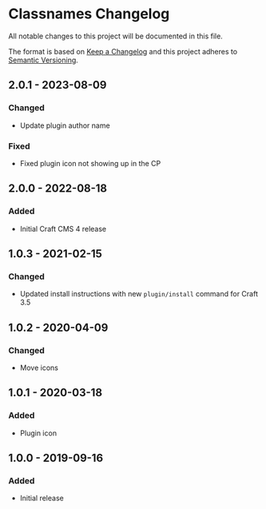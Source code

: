 # Classnames Changelog

All notable changes to this project will be documented in this file.

The format is based on [Keep a Changelog](http://keepachangelog.com/) and this project adheres to [Semantic Versioning](http://semver.org/).

## 2.0.1 - 2023-08-09
### Changed
- Update plugin author name

### Fixed
- Fixed plugin icon not showing up in the CP

## 2.0.0 - 2022-08-18
### Added
- Initial Craft CMS 4 release

## 1.0.3 - 2021-02-15
### Changed
- Updated install instructions with new `plugin/install` command for Craft 3.5

## 1.0.2 - 2020-04-09
### Changed
- Move icons

## 1.0.1 - 2020-03-18
### Added
- Plugin icon

## 1.0.0 - 2019-09-16
### Added
- Initial release
